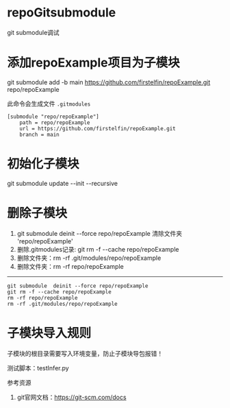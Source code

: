 # repoGitsubmodule

git submodule调试

# 添加repoExample项目为子模块

git submodule add -b main https://github.com/firstelfin/repoExample.git repo/repoExample

此命令会生成文件 `.gitmodules`

```shell
[submodule "repo/repoExample"]
	path = repo/repoExample
	url = https://github.com/firstelfin/repoExample.git
	branch = main
```

# 初始化子模块

git submodule update --init --recursive


# 删除子模块

1. git submodule  deinit --force repo/repoExample  清除文件夹 'repo/repoExample'
2. 删除.gitmodules记录: git rm -f --cache repo/repoExample
3. 删除文件夹：rm -rf .git/modules/repo/repoExample
4. 删除文件夹：rm -rf repo/repoExample

---

```shell
git submodule  deinit --force repo/repoExample
git rm -f --cache repo/repoExample
rm -rf repo/repoExample
rm -rf .git/modules/repo/repoExample

```


# 子模块导入规则

子模块的根目录需要写入环境变量，防止子模块导包报错！

测试脚本：testInfer.py


参考资源

1. git官网文档：https://git-scm.com/docs
